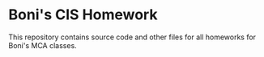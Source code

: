 # Boni's CIS Homework
This repository contains source code and other files for all homeworks for Boni's MCA classes.

